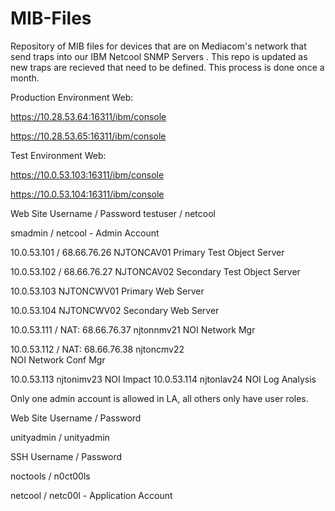 # MIB-Files
Repository of MIB files for devices that are on Mediacom's network that send traps into our IBM Netcool SNMP Servers . This repo is updated as new traps are recieved that need to be defined. This process is done once a month.

	
Production Environment Web:

https://10.28.53.64:16311/ibm/console

https://10.28.53.65:16311/ibm/console

Test Environment Web:

https://10.0.53.103:16311/ibm/console

https://10.0.53.104:16311/ibm/console

Web Site Username / Password
testuser / netcool

smadmin / netcool - Admin Account

10.0.53.101 / 68.66.76.26
NJTONCAV01
Primary Test Object Server

10.0.53.102 / 68.66.76.27 
NJTONCAV02
Secondary Test Object Server

10.0.53.103
NJTONCWV01
Primary Web Server

10.0.53.104
NJTONCWV02
Secondary Web Server

10.0.53.111 / NAT: 68.66.76.37
njtonnmv21
NOI Network Mgr

10.0.53.112 / NAT: 68.66.76.38
njtoncmv22	
NOI Network Conf Mgr

10.0.53.113
njtonimv23	NOI Impact
10.0.53.114	njtonlav24	NOI Log Analysis


Only one admin account is allowed in LA, all others only have user roles. 

Web Site Username / Password

unityadmin / unityadmin

SSH Username / Password

noctools / n0ct00ls

netcool / netc00l - Application Account
